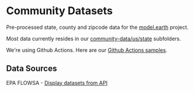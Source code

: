 # Community Datasets

Pre-processed state, county and zipcode data for the [model.earth](https://model.earth) project.  

Most data currently resides in our [community-data/us/state](https://github.com/modelearth/community-data/tree/master/us/state) subfolders.  



We're using Github Actions. Here are our [Github&nbsp;Actions&nbsp;samples](https://model.earth/community/projects/#github-actions).



## Data Sources

EPA FLOWSA - [Display datasets from API](https://model.earth/localsite/info/data/)  
<!--
BEA - [Our prior script](process/python/bea/)

Example of pipeline - we're using GitHub Actions instead
[Public Tree Map Pipeline](https://github.com/Public-Tree-Map/public-tree-map-data-pipeline). 
-->